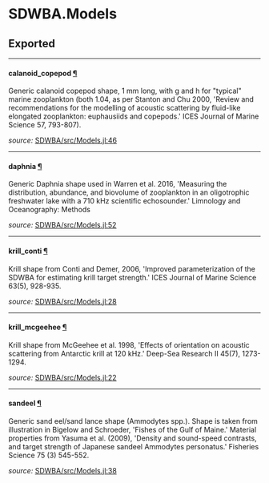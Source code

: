 # SDWBA.Models

## Exported

---

<a id="global__calanoid_copepod.1" class="lexicon_definition"></a>
#### calanoid_copepod [¶](#global__calanoid_copepod.1)
Generic calanoid copepod shape, 1 mm long, with g and h for "typical" marine zooplankton
(both 1.04, as per Stanton and Chu 2000, 'Review and recommendations for the modelling 
of acoustic scattering by fluid-like elongated zooplankton: euphausiids and copepods.'
ICES Journal of Marine Science 57, 793-807).


*source:*
[SDWBA/src/Models.jl:46](https://github.com/ElOceanografo/SDWBA.jl/tree/9556dd403a683d84e40197841cedaef143a84d61/src/Models.jl#L46)

---

<a id="global__daphnia.1" class="lexicon_definition"></a>
#### daphnia [¶](#global__daphnia.1)
Generic Daphnia shape used in Warren et al. 2016, 'Measuring the distribution, 
abundance, and biovolume of zooplankton in an oligotrophic freshwater lake 
with a 710 kHz scientific echosounder.' Limnology and Oceanography: Methods


*source:*
[SDWBA/src/Models.jl:52](https://github.com/ElOceanografo/SDWBA.jl/tree/9556dd403a683d84e40197841cedaef143a84d61/src/Models.jl#L52)

---

<a id="global__krill_conti.1" class="lexicon_definition"></a>
#### krill_conti [¶](#global__krill_conti.1)
Krill shape from Conti and Demer, 2006, 'Improved parameterization of the SDWBA for 
estimating krill target strength.' ICES Journal of Marine Science 63(5), 928-935.


*source:*
[SDWBA/src/Models.jl:28](https://github.com/ElOceanografo/SDWBA.jl/tree/9556dd403a683d84e40197841cedaef143a84d61/src/Models.jl#L28)

---

<a id="global__krill_mcgeehee.1" class="lexicon_definition"></a>
#### krill_mcgeehee [¶](#global__krill_mcgeehee.1)
Krill shape from McGeehee et al. 1998, 'Effects of orientation on acoustic scattering
from Antarctic krill at 120 kHz.' Deep-Sea Research II 45(7), 1273-1294.


*source:*
[SDWBA/src/Models.jl:22](https://github.com/ElOceanografo/SDWBA.jl/tree/9556dd403a683d84e40197841cedaef143a84d61/src/Models.jl#L22)

---

<a id="global__sandeel.1" class="lexicon_definition"></a>
#### sandeel [¶](#global__sandeel.1)
Generic sand eel/sand lance shape (Ammodytes spp.).  Shape is taken from illustration in 
Bigelow and Schroeder, 'Fishes of the Gulf of Maine.'  Material properties from 
Yasuma et al. (2009), 'Density and sound-speed contrasts, and target strength of 
Japanese sandeel Ammodytes personatus.' Fisheries Science 75 (3) 545-552.


*source:*
[SDWBA/src/Models.jl:38](https://github.com/ElOceanografo/SDWBA.jl/tree/9556dd403a683d84e40197841cedaef143a84d61/src/Models.jl#L38)


